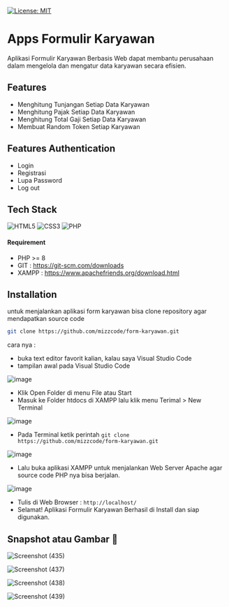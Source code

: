 [![License: MIT](https://img.shields.io/badge/License-MIT-yellow.svg)](https://opensource.org/licenses/MIT)

# Apps Formulir Karyawan

Aplikasi Formulir Karyawan Berbasis Web dapat membantu perusahaan dalam mengelola dan mengatur data karyawan secara efisien.

## Features

- Menghitung Tunjangan Setiap Data Karyawan
- Menghitung Pajak Setiap Data Karyawan
- Menghitung Total Gaji Setiap Data Karyawan
- Membuat Random Token Setiap Karyawan

## Features Authentication

- Login
- Registrasi
- Lupa Password
- Log out

## Tech Stack

![HTML5](https://img.shields.io/badge/html5-%23E34F26.svg?style=for-the-badge&logo=html5&logoColor=white) ![CSS3](https://img.shields.io/badge/css3-%231572B6.svg?style=for-the-badge&logo=css3&logoColor=white)
![PHP](https://img.shields.io/badge/php-%23777BB4.svg?style=for-the-badge&logo=php&logoColor=white)

#### Requirement

- PHP >= 8
- GIT : https://git-scm.com/downloads
- XAMPP : https://www.apachefriends.org/download.html

## Installation

untuk menjalankan aplikasi form karyawan bisa clone repository agar mendapatkan source code

```sh
git clone https://github.com/mizzcode/form-karyawan.git
```

cara nya :

- buka text editor favorit kalian, kalau saya Visual Studio Code
- tampilan awal pada Visual Studio Code

![image](https://user-images.githubusercontent.com/101040281/221087710-29d0212c-d6f2-48a9-ad1c-be84ab04126f.png)

- Klik Open Folder di menu File atau Start
- Masuk ke Folder htdocs di XAMPP lalu klik menu Terimal > New Terminal

![image](https://user-images.githubusercontent.com/101040281/221125133-a83bf113-b965-4e20-8891-cf0894957294.png)

- Pada Terminal ketik perintah `git clone https://github.com/mizzcode/form-karyawan.git`

![image](https://user-images.githubusercontent.com/101040281/221134545-44e3a19c-172f-4952-9c9e-d3d88c77f592.png)

- Lalu buka aplikasi XAMPP untuk menjalankan Web Server Apache agar source code PHP nya bisa berjalan.

![image](https://user-images.githubusercontent.com/101040281/221123221-87d746ab-371f-4fd3-a429-f22bde4058aa.png)

- Tulis di Web Browser : ```http://localhost/```
- Selamat! Aplikasi Formulir Karyawan Berhasil di Install dan siap digunakan.

## Snapshot atau Gambar 📸

![Screenshot (435)](https://user-images.githubusercontent.com/83481679/232672606-13087694-0741-46d4-b747-c1eba6b6e8e8.png)

![Screenshot (437)](https://user-images.githubusercontent.com/83481679/232672701-58abdec8-8ede-46bf-b794-09ca28e2b9a7.png)

![Screenshot (438)](https://user-images.githubusercontent.com/83481679/232672803-79493ea0-2bb7-4cfa-a245-4de7283cc0be.png)

![Screenshot (439)](https://user-images.githubusercontent.com/83481679/232672825-e2ad0794-a3ed-44e7-9bf9-44f8ae73ecb3.png)




